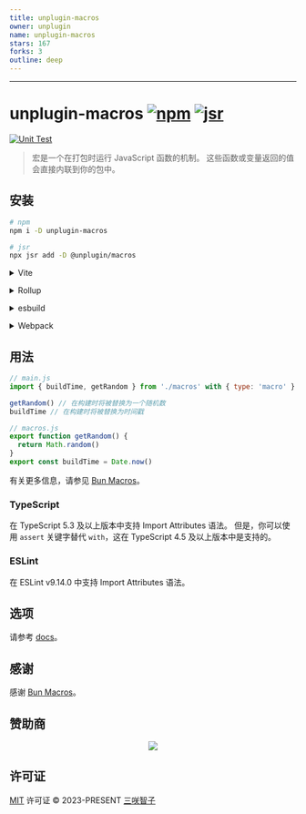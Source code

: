 ```yaml
---
title: unplugin-macros
owner: unplugin
name: unplugin-macros
stars: 167
forks: 3
outline: deep
---
```


<RepoInfo :owner="$frontmatter.owner" :name="$frontmatter.name" :stars="$frontmatter.stars" :forks="$frontmatter.forks" />

---

# unplugin-macros [![npm](https://img.shields.io/npm/v/unplugin-macros.svg)](https://npmjs.com/package/unplugin-macros) [![jsr](https://img.shields.io/endpoint?url=https%3A%2F%2Fjsr-api.sxzz.moe%2Fbadge%2F%40unplugin%2Fmacros)](https://jsr.io/@unplugin/macros)

[![Unit Test](https://github.com/unplugin/unplugin-macros/actions/workflows/unit-test.yml/badge.svg)](https://github.com/unplugin/unplugin-macros/actions/workflows/unit-test.yml)

> 宏是一个在打包时运行 JavaScript 函数的机制。
> 这些函数或变量返回的值会直接内联到你的包中。

## 安装

```bash
# npm
npm i -D unplugin-macros

# jsr
npx jsr add -D @unplugin/macros
```

<details>
<summary>Vite</summary><br>

```ts
// vite.config.ts
import Macros from 'unplugin-macros/vite'

export default defineConfig({
  plugins: [Macros()],
})
```

<br></details>

<details>
<summary>Rollup</summary><br>

```ts
// rollup.config.js
import Macros from 'unplugin-macros/rollup'

export default {
  plugins: [Macros()],
}
```

<br></details>

<details>
<summary>esbuild</summary><br>

需要 esbuild >= 0.15

```ts
// esbuild.config.js
import { build } from 'esbuild'

build({
  plugins: [require('unplugin-macros/esbuild')()],
})
```

<br></details>

<details>
<summary>Webpack</summary><br>

```ts
// webpack.config.js
module.exports = {
  /* ... */
  plugins: [require('unplugin-macros/webpack')()],
}
```

<br></details>

## 用法

```js
// main.js
import { buildTime, getRandom } from './macros' with { type: 'macro' }

getRandom() // 在构建时将被替换为一个随机数
buildTime // 在构建时将被替换为时间戳
```

```js
// macros.js
export function getRandom() {
  return Math.random()
}
export const buildTime = Date.now()
```

有关更多信息，请参见 [Bun Macros](https://bun.sh/blog/bun-macros)。

### TypeScript

在 TypeScript 5.3 及以上版本中支持 Import Attributes 语法。
但是，你可以使用 `assert` 关键字替代 `with`，这在 TypeScript 4.5 及以上版本中是支持的。

### ESLint

在 ESLint v9.14.0 中支持 Import Attributes 语法。

## 选项

请参考 [docs](https://jsr.io/@unplugin/macros/doc/api/~/Options)。

## 感谢

感谢 [Bun Macros](https://bun.sh/blog/bun-macros)。

## 赞助商

<p align="center">
  <a href="https://file.302.ai/gpt/imgs/20241230/89d0cf259e6f483094671b43d9fb97dd.svg">
    <img src='https://file.302.ai/gpt/imgs/20241230/89d0cf259e6f483094671b43d9fb97dd.svg'/>
  </a>
</p>

## 许可证

[MIT](./LICENSE) 许可证 © 2023-PRESENT [三咲智子](https://github.com/sxzz)